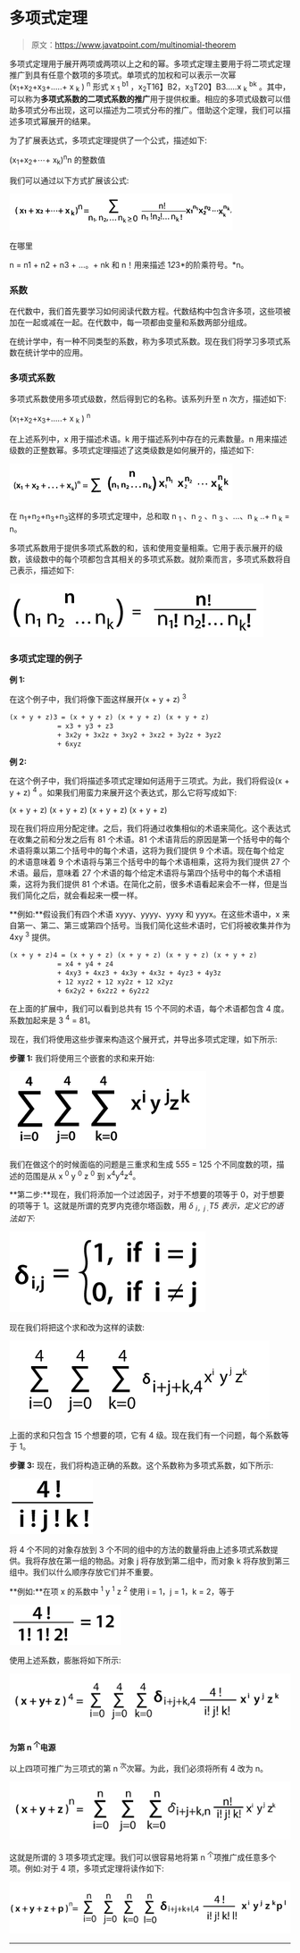 # 多项式定理

> 原文：<https://www.javatpoint.com/multinomial-theorem>

多项式定理用于展开两项或两项以上之和的幂。多项式定理主要用于将二项式定理推广到具有任意个数项的多项式。单项式的加权和可以表示一次幂(x<sub>1</sub>+x<sub>2</sub>+x<sub>3</sub>+…..+ x <sub>k</sub> ) <sup>n</sup> 形式 x <sub>1</sub> <sup>b1</sup> ，x<sub>2</sub>T16】B2，x<sub>3</sub>T20】B3…..x <sub>k</sub> <sup>bk</sup> 。其中，可以称为**多项式系数的二项式系数的推广**用于提供权重。相应的多项式级数可以借助多项式分布出现，这可以描述为二项式分布的推广。借助这个定理，我们可以描述多项式幂展开的结果。

为了扩展表达式，多项式定理提供了一个公式，描述如下:

(x<sub>1</sub>+x<sub>2</sub>+⋯+ x<sub>k</sub>)<sup>n</sup>n 的整数值

我们可以通过以下方式扩展该公式:

![Multinomial Theorem](img/1e0f36bbcca8a4dd9942151ba3c0391d.png)

在哪里

n = n1 + n2 + n3 + …。+ nk 和 n！用来描述 1*2*3*的阶乘符号。*n。

### 系数

在代数中，我们首先要学习如何阅读代数方程。代数结构中包含许多项，这些项被加在一起或减在一起。在代数中，每一项都由变量和系数两部分组成。

在统计学中，有一种不同类型的系数，称为多项式系数。现在我们将学习多项式系数在统计学中的应用。

### 多项式系数

多项式系数使用多项式级数，然后得到它的名称。该系列升至 n 次方，描述如下:

(x<sub>1</sub>+x<sub>2</sub>+x<sub>3</sub>+…..+ x <sub>k</sub> ) <sup>n</sup>

在上述系列中，x 用于描述术语。k 用于描述系列中存在的元素数量。n 用来描述级数的正整数幂。多项式定理描述了这类级数是如何展开的，描述如下:

![Multinomial Theorem](img/b2de081edbe899e188dd763a6382e08f.png)

在 n<sub>1</sub>+n<sub>2</sub>+n<sub>3</sub>+n<sub>3</sub>这样的多项式定理中，总和取 n <sub>1</sub> 、n <sub>2</sub> 、n <sub>3</sub> 、…、n <sub>k</sub> ..+ n <sub>k</sub> = n。

多项式系数用于提供多项式系数的和，该和使用变量相乘。它用于表示展开的级数，该级数中的每个项都包含其相关的多项式系数。就阶乘而言，多项式系数将自己表示，描述如下:

![Multinomial Theorem](img/869b9ad403eaeba6adcee2410a987a90.png)

### 多项式定理的例子

**例 1:**

在这个例子中，我们将像下面这样展开(x + y + z) <sup>3</sup>

```
(x + y + z)3 = (x + y + z) (x + y + z) (x + y + z)
            = x3 + y3 + z3
            + 3x2y + 3x2z + 3xy2 + 3xz2 + 3y2z + 3yz2
            + 6xyz

```

**例 2:**

在这个例子中，我们将描述多项式定理如何适用于三项式。为此，我们将假设(x + y + z) <sup>4</sup> 。如果我们用蛮力来展开这个表达式，那么它将写成如下:

(x + y + z) (x + y + z) (x + y + z) (x + y + z)

现在我们将应用分配定律。之后，我们将通过收集相似的术语来简化。这个表达式在收集之前和分发之后有 81 个术语。81 个术语背后的原因是第一个括号中的每个术语将乘以第二个括号中的每个术语，这将为我们提供 9 个术语。现在每个给定的术语意味着 9 个术语将与第三个括号中的每个术语相乘，这将为我们提供 27 个术语。最后，意味着 27 个术语的每个给定术语将与第四个括号中的每个术语相乘，这将为我们提供 81 个术语。在简化之前，很多术语看起来会不一样，但是当我们简化之后，就会看起来一模一样。

**例如:**假设我们有四个术语 xyyy、yyyy、yyxy 和 yyyx。在这些术语中，x 来自第一、第二、第三或第四个括号。当我们简化这些术语时，它们将被收集并作为 4xy <sup>3</sup> 提供。

```
(x + y + z)4 = (x + y + z) (x + y + z) (x + y + z) (x + y + z)
            = x4 + y4 + z4
            + 4xy3 + 4xz3 + 4x3y + 4x3z + 4yz3 + 4y3z
            + 12 xyz2 + 12 xy2z + 12 x2yz
            + 6x2y2 + 6x2z2 + 6y2z2

```

在上面的扩展中，我们可以看到总共有 15 个不同的术语，每个术语都包含 4 度。系数加起来是 3 <sup>4</sup> = 81。

现在，我们将使用这些步骤来构造这个展开式，并导出多项式定理，如下所示:

**步骤 1:** 我们将使用三个嵌套的求和来开始:

![Multinomial Theorem](img/1abe43ca555ad19e99696baf579aabd1.png)

我们在做这个的时候面临的问题是三重求和生成 5*5*5 = 125 个不同度数的项，描述的范围是从 x <sup>0</sup> y <sup>0</sup> z <sup>0</sup> 到 x<sup>4</sup>y<sup>4</sup>z<sup>4</sup>。

**第二步:**现在，我们将添加一个过滤因子，对于不想要的项等于 0，对于想要的项等于 1。这就是所谓的克罗内克德尔塔函数，用 *δ <sub>i，j .</sub>T5 表示，定义它的语法如下:*

![Multinomial Theorem](img/8ea9c13e0990026908431f824658ab3a.png)

现在我们将把这个求和改为这样的读数:

![Multinomial Theorem](img/0af3ac4f7dd2c88f03a8d3b5010c4637.png)

上面的求和只包含 15 个想要的项，它有 4 级。现在我们有一个问题，每个系数等于 1。

**步骤 3:** 现在，我们将构造正确的系数。这个系数称为多项式系数，如下所示:

![Multinomial Theorem](img/9a639efef33d90fdd58c9a8aa107beb6.png)

将 4 个不同的对象存放到 3 个不同的组中的方法的数量将由上述多项式系数提供。我将存放在第一组的物品。对象 j 将存放到第二组中，而对象 k 将存放到第三组中。我们以什么顺序存放它们并不重要。

**例如:**在项 x 的系数中 <sup>1</sup> y <sup>1</sup> z <sup>2</sup> 使用 i = 1，j = 1，k = 2，等于

![Multinomial Theorem](img/3f776c95b9656a520e6eede5c578f274.png)

使用上述系数，膨胀将如下所示:

![Multinomial Theorem](img/6bae8548ac42d99da266990f4c32be7e.png)

**为第 n <sup>个</sup>电源**

以上四项可推广为三项式的第 n <sup>次</sup>次幂。为此，我们必须将所有 4 改为 n。

![Multinomial Theorem](img/ec8e795649711c663fc99fc987d4c51b.png)

这就是所谓的 3 项多项式定理。我们可以很容易地将第 n <sup>个</sup>项推广成任意多个项。例如:对于 4 项，多项式定理将读作如下:

![Multinomial Theorem](img/2e5d3202751090ce0487b816700b313c.png)

* * *